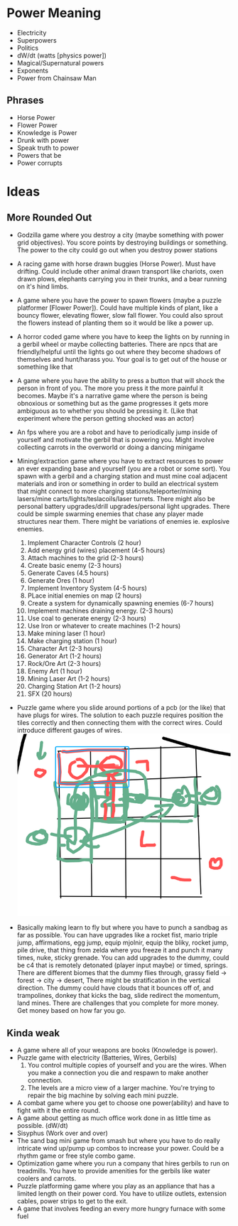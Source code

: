 # Power Meaning

- Electricity
- Superpowers
- Politics
- dW/dt (watts [physics power]) 
- Magical/Supernatural powers
- Exponents
- Power from Chainsaw Man

## Phrases
- Horse Power
- Flower Power
- Knowledge is Power
- Drunk with power
- Speak truth to power
- Powers that be
- Power corrupts

# Ideas

## More Rounded Out
- Godzilla game where you destroy a city (maybe something with power grid objectives). You score points by destroying buildings or something. The power to the city could go out when you destroy power stations
- A racing game with horse drawn buggies (Horse Power). Must have drifting. Could include other animal drawn transport like chariots, oxen drawn plows, elephants carrying you in their trunks, and a bear running on it's hind limbs.
- A game where you have the power to spawn flowers (maybe a puzzle platformer [Flower Power]). Could have multiple kinds of plant, like a bouncy flower, elevating flower, slow fall flower. You could also sprout the flowers instead of planting them so it would be like a power up. 
- A horror coded game where you have to keep the lights on by running in a gerbil wheel or maybe collecting batteries. There are npcs that are friendly/helpful until the lights go out where they become shadows of themselves and hunt/harass you. Your goal is to get out of the house or something like that
- A game where you have the ability to press a button that will shock the person in front of you. The more you press it the more painful it becomes. Maybe it's a narrative game where the person is being obnoxious or something but as the game progresses it gets more ambiguous as to whether you should be pressing it. (Like that experiment where the person getting shocked was an actor)
- An fps where you are a robot and have to periodically jump inside of yourself and motivate the gerbil that is powering you. Might involve collecting carrots in the overworld or doing a dancing minigame
- Mining/extraction game where you have to extract resources to power an ever expanding base and yourself (you are a robot or some sort). You spawn with a gerbil and a charging station and must mine coal adjacent materials and iron or something in order to build an electrical system that might connect to more charging stations/teleporter/mining lasers/mine carts/lights/teslacoils/laser turrets. There might also be personal battery upgrades/drill upgrades/personal light upgrades. There could be simple swarming enemies that chase any player made structures near them. There might be variations of enemies ie. explosive enemies.
  1. Implement Character Controls (2 hour)
  1. Add energy grid (wires) placement (4-5 hours)
  1. Attach machines to the grid (2-3 hours)
  1. Create basic enemy (2-3 hours)
  1. Generate Caves (4.5 hours)
  1. Generate Ores (1 hour)
  1. Implement Inventory System (4-5 hours)
  1. PLace initial enemies on map (2 hours)
  1. Create a system for dynamically spawning enemies (6-7 hours)
  1. Implement machines draining energy. (2-3 hours)
  1. Use coal to generate energy (2-3 hours)
  1. Use Iron or whatever to create machines (1-2 hours)
  1. Make mining laser (1 hour)
  1. Make charging station (1 hour)
  1. Character Art (2-3 hours)
  1. Generator Art (1-2 hours)
  1. Rock/Ore Art (2-3 hours)
  1. Enemy Art (1 hour)
  1. Mining Laser Art (1-2 hours)
  1. Charging Station Art (1-2 hours)
  1. SFX (20 hours)

- Puzzle game where you slide around portions of a pcb (or the like) that have plugs for wires. The solution to each puzzle requires position the tiles correctly and then connecting them with the correct wires. Could introduce different gauges of wires. ![](./wire-puzzle-game-example.png)
- Basically making learn to fly but where you have to punch a sandbag as far as possible. You can have upgrades like a rocket fist, mario triple jump, affirmations, egg jump, equip mjolnir, equip the bliky, rocket jump, pile drive, that thing from zelda where you freeze it and punch it many times, nuke, sticky grenade. You can add upgrades to the dummy, could be c4 that is remotely detonated (player input maybe) or timed, springs. There are different biomes that the dummy flies through, grassy field -> forest -> city -> desert, There might be stratification in the vertical direction. The dummy could have clouds that it bounces off of, and trampolines, donkey that kicks the bag, slide redirect the momentum, land mines. There are challenges that you complete for more money. Get money based on how far you go.

## Kinda weak
- A game where all of your weapons are books (Knowledge is power). 
- Puzzle game with electricity (Batteries, Wires, Gerbils)
  1. You control multiple copies of yourself and you are the wires. When you make a connection you die and respawn to make another connection.
  1. The levels are a micro view of a larger machine. You're trying to repair the big machine by solving each mini puzzle.
- A combat game where you get to choose one power(ability) and have to fight with it the entire round.
- A game about getting as much office work done in as little time as possible. (dW/dt)
- Sisyphus (Work over and over)
- The sand bag mini game from smash but where you have to do really intricate wind up/pump up combos to increase your power. Could be a rhythm game or free style combo game.
- Optimization game where you run a company that hires gerbils to run on treadmills. You have to provide amenities for the gerbils like water coolers and carrots.
- Puzzle platforming game where you play as an appliance that has a limited length on their power cord. You have to utilize outlets, extension cables, power strips to get to the exit.
- A game that involves feeding an every more hungry furnace with some fuel